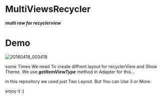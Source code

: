 # MultiViewsRecycler
***multi row for recyclerview***


# Demo

![20180418_003418](https://user-images.githubusercontent.com/26750131/38893992-f57ece1e-4259-11e8-9dac-c844bbed107c.gif)


some Times We need To create diffrent layout for recyclerView and Show Theme.
We use ***getItemViewType*** method in Adapter for this...

in this repository we used just Two Layout. But You can Use 3 or More.

enjoy it :)
